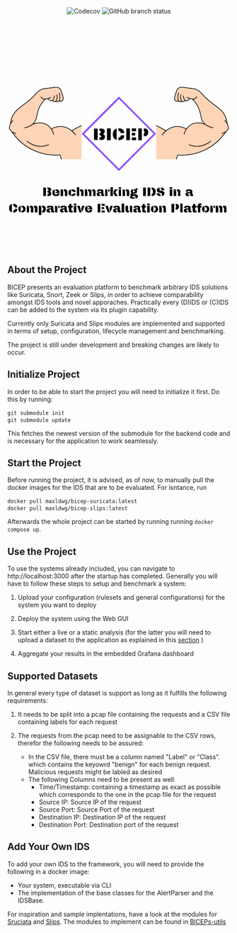 
<div align="center">

<img alt="Codecov" src="https://img.shields.io/codecov/c/github/maldwg/BICEP?style=for-the-badge">
<img alt="GitHub branch status" src="https://img.shields.io/github/checks-status/maldwg/BICEP/main?style=for-the-badge&label=Tests">


</div>

<br>

<div align="center">




![](./assets/Biceps_logo.gif)

</div>

## About the Project

BICEP presents an evaluation platform to benchmark arbitrary IDS solutions like Suricata, Snort, Zeek or Slips, in order to achieve comparability amongst IDS tools and novel apporaches. Practically every (D)IDS or (C)IDS can be added to the system via its plugin capability. 

Currently only Suricata and Slips modules are implemented and supported in terms of setup, configuration, lifecycle management and benchmarking.

The project is still under development and breaking changes are likely to occur. 

## Initialize Project

In order to be able to start the project you will need to initialize it first. Do this by running:

```
git submodule init
git submodule update
```
This fetches the newest version of the submodule for the backend code and is necessary for the application to work seamlessly.

## Start the Project

Before running the project, it is advised, as of now, to manually pull the docker images for the IDS that are to be evaluated. For isntance, run

```
docker pull maxldwg/bicep-suricata:latest
docker pull maxldwg/bicep-slips:latest
```

Afterwards the whole project can be started by running running ```docker compose up```.

## Use the Project

To use the systems already included, you can navigate to http://localhost:3000 after the startup has completed. Generally you will have to follow these steps to setup and benchmark a system:

1. Upload your configuration (rulesets and general configurations) for the system you want to deploy

2. Deploy the system using the Web GUI

3. Start either a live or a static analysis (for the latter you will need to upload a dataset to the application as explained in this [section](#supported-datasets) )

4. Aggregate your results in the embedded Grafana dashboard


## Supported Datasets

In general every type of dataset is support as long as it fulfills the following requirements:

1. It needs to be split into a pcap file containing the requests and a CSV file containing labels for each request

2. The requests from the pcap need to be assignable to the CSV rows, therefor the following needs to be assured:

    - In the CSV file, there must be a column named "Label" or "Class". which contains the keyowrd "benign" for each benign request. Malicious requests might be labled as desired
    - The following Columns need to be present as well
        - Time/Timestamp: containing a timestamp as exact as possible which corresponds to the one in the pcap file for the request
        - Source IP: Source IP of the request
        - Source Port: Source Port of the request
        - Destination IP: Destination IP of the request
        - Destination Port: Destination port of the request


## Add Your Own IDS
To add your own IDS to the framework, you will need to provide the following in a docker image:
- Your system, executable via CLI
- The implementation of the base classes for the AlertParser and the IDSBase. 

For inspiration and sample implentations, have a look at the modules for [Sruciata](https://github.com/maldwg/BICEP-suricata-image) and [Slips](https://github.com/maldwg/BICEP-slips-image). The modules to implement can be found in [BICEPs-utils](https://github.com/maldwg/BICEP-utils/tree/main)

